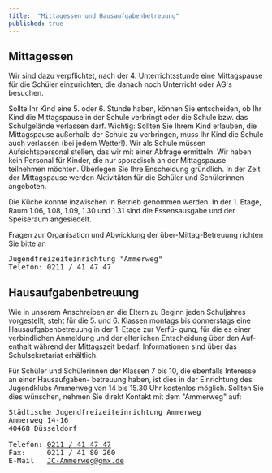 ```yaml
---
title:  "Mittagessen und Hausaufgabenbetreuung"
published: true
---
```


## Mittagessen

Wir sind dazu verpflichtet, nach der 4. <!-- TODO Check: Ist das nicht ab der 4. Stunde, statt der 6. Stunde? --> Unterrichtsstunde eine Mittagspause f&uuml;r die Sch&uuml;ler einzurichten, die danach noch Unterricht oder AG's besuchen.

Sollte Ihr Kind eine 5. oder 6. Stunde haben, k&ouml;nnen Sie entscheiden, ob Ihr Kind die Mittagspause in der Schule verbringt oder die Schule bzw. das Schulgel&auml;nde verlassen darf. Wichtig: Sollten Sie Ihrem Kind erlauben, die Mittagspause au&szlig;erhalb der Schule zu verbringen, muss Ihr Kind die Schule auch verlassen (bei jedem Wetter!). Wir als Schule m&uuml;ssen Aufsichtspersonal stellen, das wir mit einer Abfrage ermitteln. Wir haben kein Personal f&uuml;r Kinder, die nur sporadisch an der Mittagspause teilnehmen m&ouml;chten. &Uuml;berlegen Sie Ihre Enscheidung gr&uuml;ndlich. In der Zeit der Mittagspause werden Aktivit&auml;ten f&uuml;r die Sch&uuml;ler und Sch&uuml;lerinnen angeboten.

Die K&uuml;che konnte inzwischen in Betrieb genommen werden. In der 1. Etage, Raum 1.06, 1.08, 1.09, 1.30 und 1.31 sind die Essensausgabe und der Speiseraum angesiedelt. 

Fragen zur Organisation und Abwicklung der &uuml;ber-Mittag-Betreuung richten Sie bitte an 

<pre>
Jugendfreizeiteinrichtung "Ammerweg"
Telefon: 0211 / 41 47 47 
</pre>

## Hausaufgabenbetreuung

Wie in unserem Anschreiben an die Eltern zu Beginn jeden Schuljahres vorgestellt, steht f&uuml;r die 
5. und 6. Klassen montags bis donnerstags eine Hausaufgabenbetreuung in der 1. Etage zur Verf&uuml;-
gung, f&uuml;r die es einer verbindlichen Anmeldung und der elterlichen Entscheidung &uuml;ber den Auf-
enthalt w&auml;hrend der Mittagszeit bedarf. Informationen sind &uuml;ber das Schulsekretariat erh&auml;ltlich.

F&uuml;r Sch&uuml;ler und Sch&uuml;lerinnen der Klassen 7 bis 10, die ebenfalls Interesse an einer Hausaufgaben-
betreuung haben, ist dies in der Einrichtung des Jugendklubs Ammerweg von 14 bis 15.30 Uhr kostenlos m&ouml;glich. Sollten Sie dies w&uuml;nschen, nehmen Sie direkt Kontakt mit dem "Ammerweg" auf:


<pre>
St&auml;dtische Jugendfreizeiteinrichtung Ammerweg
Ammerweg 14-16
40468 D&uuml;sseldorf

Telefon: <a href="tel:+49211414747">0211 / 41 47 47</a>
Fax:     0211 / 41 80 260
E-Mail   <a href="mailto:JC-Ammerweg@gmx.de">JC-Ammerweg@gmx.de</a>
</pre>